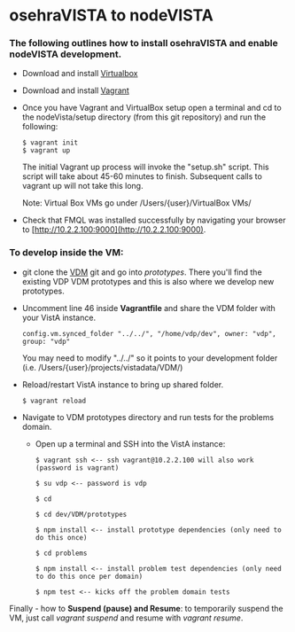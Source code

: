 # osehraVISTA to nodeVISTA

### The following outlines how to install osehraVISTA and enable nodeVISTA development.

* Download and install [Virtualbox](https://www.virtualbox.org/wiki/Downloads?replytocom=98578)
* Download and install [Vagrant](https://www.vagrantup.com/downloads.html)

* Once you have Vagrant and VirtualBox setup open a terminal and cd to the nodeVista/setup directory (from this git repository) and run the following:

    ```text
    $ vagrant init
    $ vagrant up
    ```
    The initial Vagrant up process will invoke the "setup.sh" script. This script will take about 45-60 minutes to finish. Subsequent calls to vagrant up will not take this long.

    Note: Virtual Box VMs go under /Users/{user}/VirtualBox VMs/

* Check that FMQL was installed successfully by navigating your browser to [http://10.2.2.100:9000](http://10.2.2.100:9000).

### To develop inside the VM: 

* git clone the [VDM](https://github.com/vistadataproject/VDM) git and go into _prototypes_. There you'll find the existing VDP VDM prototypes and this is also where we develop new prototypes.
* Uncomment line 46 inside __Vagrantfile__ and share the VDM folder with your VistA instance.

    ```text
    config.vm.synced_folder "../../", "/home/vdp/dev", owner: "vdp", group: "vdp"
    ```

    You may need to modify "../../" so it points to your development folder (i.e. /Users/{user}/projects/vistadata/VDM/) 

* Reload/restart VistA instance to bring up shared folder.

    ```text
    $ vagrant reload
    ```

* Navigate to VDM prototypes directory and run tests for the problems domain. 
    * Open up a terminal and SSH into the VistA instance:

        ```text
        $ vagrant ssh <-- ssh vagrant@10.2.2.100 will also work (password is vagrant)
        
        $ su vdp <-- password is vdp
        
        $ cd
        
        $ cd dev/VDM/prototypes
        
        $ npm install <-- install prototype dependencies (only need to do this once)
        
        $ cd problems
        
        $ npm install <-- install problem test dependencies (only need to do this once per domain)
        
        $ npm test <-- kicks off the problem domain tests
        ```

Finally - how to __Suspend (pause) and Resume__: to temporarily suspend the VM, just call _vagrant suspend_ and resume with _vagrant resume_.
